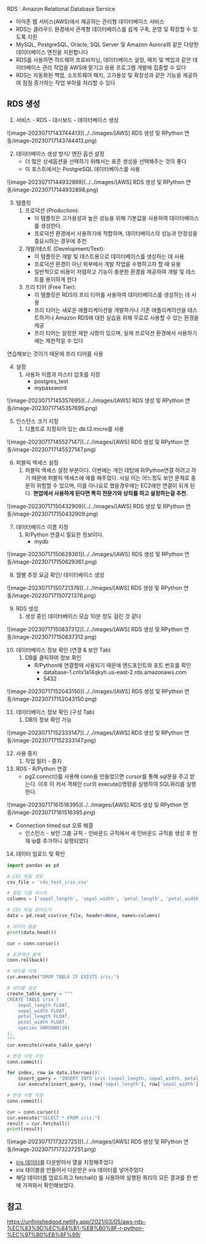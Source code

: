 RDS :  Amazon Relational Database Service

- 아마존 웹 서비스(AWS)에서 제공하는 관리형 데이터베이스 서비스
-  RDS는 클라우드 환경에서 관계형 데이터베이스를 쉽게 구축, 운영 및 확장할 수 있도록 지원
- MySQL, PostgreSQL, Oracle, SQL Server 및 Amazon Aurora와 같은 다양한 데이터베이스 엔진을 지원합니다
- RDS를 사용하면 하드웨어 프로비저닝, 데이터베이스 설정, 패치 및 백업과 같은 데이터베이스 관리 작업을 AWS에 맡기고 응용 프로그램 개발에 집중할 수 있다
- RDS는 자동화된 백업, 소프트웨어 패치, 고가용성 및 확장성과 같은 기능을 제공하여 점점 증가하는 작업 부하를 처리할 수 있다



## RDS 생성

1. 서비스 - RDS - 대시보드 - 데이터베이스 생성

![image-20230717143744413](../../images/[AWS] RDS 생성 및 RPython 연동/image-20230717143744413.png)



2. 데이터베이스 생성 방식/ 엔진 옵션 설정
   - 더 많은 상세옵션을 선택하기 위해서는 표준 생성을 선택해주는 것이 좋다
   - 이 포스트에서는 PostgreSQL 데이터베이스를 사용

![image-20230717144932898](../../images/[AWS] RDS 생성 및 RPython 연동/image-20230717144932898.png)

3. 템플릿
   1. 프로덕션 (Production):
      - 이 템플릿은 고가용성과 높은 성능을 위해 기본값을 사용하여 데이터베이스를 생성한다.
      - 프로덕션 환경에서 사용하기에 적합하며, 데이터베이스의 성능과 안정성을 중요시하는 경우에 추천
   2. 개발/테스트 (Development/Test):
      - 이 템플릿은 개발 및 테스트용으로 데이터베이스를 생성하는 데 사용
      - 프로덕션 환경이 아닌 외부에서 개발 작업을 수행하고자 할 때 유용
      - 일반적으로 비용이 저렴하고 기능이 충분한 환경을 제공하여 개발 및 테스트를 용이하게 한다
   3. 프리 티어 (Free Tier):
      - 이 템플릿은 RDS의 프리 티어를 사용하여 데이터베이스를 생성하는 데 사용
      - 프리 티어는 새로운 애플리케이션을 개발하거나 기존 애플리케이션을 테스트하거나 Amazon RDS에 대한 실습을 위해 무료로 사용할 수 있는 환경을 제공
      - 프리 티어는 일정한 제한 사항이 있으며, 실제 프로덕션 환경에서 사용하기에는 제한적일 수 있다

연습해보는 것이기 때문에 프리 티어를 사용

4. 설정
   1. 사용자 이름과 마스터 암호를 지정
      - postgres_test
      - mypassword

![image-20230717145357695](../../images/[AWS] RDS 생성 및 RPython 연동/image-20230717145357695.png)

5. 인스턴스 크기 지정
   1. 디폴트로 지정되어 있는 db.t3.micro를 사용

![image-20230717145527147](../../images/[AWS] RDS 생성 및 RPython 연동/image-20230717145527147.png)

6. 퍼블릭 엑세스 설정
   1. 퍼블릭 액세스 설정 부분이다. 이번에는 개인 데탑에 R/Python연결 하려고 하기 때문에 퍼블릭 액세스에 예를 해주었다. 사실 이는 어느정도 보안 문제로 충분히 위험할 수 있으며, 이를 아니요로 했을경우에는 EC2에만 연결이 되게 된다. **현업에서 사용하게 된다면 특히 전문가와 상의를 하고 설정하는걸 추천.**

![image-20230717150432909](../../images/[AWS] RDS 생성 및 RPython 연동/image-20230717150432909.png)

7. 데이터베이스 이름 지정
   1. R/Python 연결시 필요한 정보이다.
      - mydb

![image-20230717150629361](../../images/[AWS] RDS 생성 및 RPython 연동/image-20230717150629361.png)

8. 월별 추정 요금 확인/ 데이터베이스 생성

![image-20230717150721376](../../images/[AWS] RDS 생성 및 RPython 연동/image-20230717150721376.png)

9. RDS 생성
   1. 생성 중인 데이터베이스 모습 10분 정도 걸린 것 같다

![image-20230717150837312](../../images/[AWS] RDS 생성 및 RPython 연동/image-20230717150837312.png)

10. 데이터베이스 정보 확인 (연결 & 보안 Tab)
    1. DB를 클릭하여 정보 확인
       - R/Python에 연결할때 사용되기 때문에 엔드포인트와 포트 번호를 확인
         - database-1.cntx1a14qkyh.us-east-2.rds.amazonaws.com
         - 5432

![image-20230717152043150](../../images/[AWS] RDS 생성 및 RPython 연동/image-20230717152043150.png)

11. 데이터베이스 정보 확인 (구성 Tab)
    1. DB의 정보 확인 가능

![image-20230717152333147](../../images/[AWS] RDS 생성 및 RPython 연동/image-20230717152333147.png)

12. 사용 중지
    1. 작업 필터 - 중지
13. RDS - R/Python 연결
    - pg2.connct()를 사용해 conn을 만들었으면 cursor를 통해 sql문을 주고 받는다. 이후 이 커서 객체인 cur의 execute()명령을 실행하여 SQL쿼리를 실행한다.

![image-20230717161516395](../../images/[AWS] RDS 생성 및 RPython 연동/image-20230717161516395.png)

- Connection timed out 오류 해결
  - 인스턴스 - 보안 그룹 규칙 - 인바운드 규칙에서 새 인바운드 규칙을 생성 후 현재 ip를 추가하니 실행되었다

14. 데이터 업로드 및 확인

```python
import pandas as pd

# CSV 파일 경로
csv_file = 'rds_test_iris.csv'

# 컬럼 이름 리스트
columns = ['sepal_length', 'sepal_width', 'petal_length', 'petal_width', 'species']

# CSV 파일 읽어오기
data = pd.read_csv(csv_file, header=None, names=columns)

# 데이터 활용
print(data.head())

cur = conn.cursor()

# 트랜잭션 롤백
conn.rollback()

# 테이블 삭제
cur.execute("DROP TABLE IF EXISTS iris;")

# 테이블 생성
create_table_query = """
CREATE TABLE iris (
    sepal_length FLOAT,
    sepal_width FLOAT,
    petal_length FLOAT,
    petal_width FLOAT,
    species VARCHAR(20)
);
"""
cur.execute(create_table_query)

# 변경 사항 저장
conn.commit()

for index, row in data.iterrows():
    insert_query = "INSERT INTO iris (sepal_length, sepal_width, petal_length, petal_width, species) VALUES (%s, %s, %s, %s, %s);"
    cur.execute(insert_query, (row['sepal_length'], row['sepal_width'], row['petal_length'], row['petal_width'], row['species']))

# 변경 사항 저장
conn.commit()

cur = conn.cursor()
cur.execute("SELECT * FROM iris;")
result = cur.fetchall()
print(result)
```

![image-20230717173227251](../../images/[AWS] RDS 생성 및 RPython 연동/image-20230717173227251.png)

- [iris 데이터](https://archive.ics.uci.edu/dataset/53/iris)를 다운받아서 열을 지정해주었다
- iris 테이블을 만들어서 다운받은 iris 데이터를 넣어주었다
- 해당 데이터를 업로드하고 fetchall() 를 사용하여 실행된 쿼리의 모든 결과를 한 번에 가져와서 확인해보았다.



## 참고

https://unfinishedgod.netlify.app/2021/03/05/aws-rds-%EC%83%9D%EC%84%B1-%EB%B0%8F-r-python-%EC%97%B0%EB%8F%99/